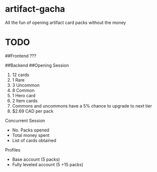 # artifact-gacha
All the fun of opening artifact card packs without the money

# TODO

##Frontend
???

##Backend
##Opening Session 
1. 12 cards
1. 1 Rare
1. 3 Uncommon
1. 8 Common
1. 1 Hero card
1. 2 Item cards
1. Commons and uncommons have a 5% chance to upgrade to next tier
1. $2.69 CAD per pack

Concurrent Session
- No. Packs opened
- Total money spent
- List of cards obtained

Profiles
- Base account (5 packs)
- Fully leveled account (5 +15 packs)

